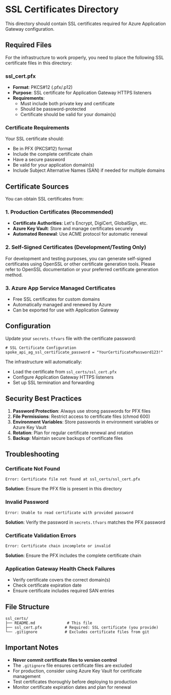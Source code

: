 # SSL Certificates Directory

This directory should contain SSL certificates required for Azure Application Gateway configuration.

## Required Files

For the infrastructure to work properly, you need to place the following SSL certificate files in this directory:

### **ssl_cert.pfx**
- **Format**: PKCS#12 (.pfx/.p12)
- **Purpose**: SSL certificate for Application Gateway HTTPS listeners
- **Requirements**:
  - Must include both private key and certificate
  - Should be password-protected
  - Certificate should be valid for your domain(s)

### **Certificate Requirements**

Your SSL certificate should:
- Be in PFX (PKCS#12) format
- Include the complete certificate chain
- Have a secure password
- Be valid for your application domain(s)
- Include Subject Alternative Names (SAN) if needed for multiple domains

## Certificate Sources

You can obtain SSL certificates from:

### **1. Production Certificates (Recommended)**
- **Certificate Authorities**: Let's Encrypt, DigiCert, GlobalSign, etc.
- **Azure Key Vault**: Store and manage certificates securely
- **Automated Renewal**: Use ACME protocol for automatic renewal

### **2. Self-Signed Certificates (Development/Testing Only)**
For development and testing purposes, you can generate self-signed certificates using OpenSSL or other certificate generation tools. Please refer to OpenSSL documentation or your preferred certificate generation method.

### **3. Azure App Service Managed Certificates**
- Free SSL certificates for custom domains
- Automatically managed and renewed by Azure
- Can be exported for use with Application Gateway

## Configuration

Update your `secrets.tfvars` file with the certificate password:

```hcl
# SSL Certificate Configuration
spoke_api_ag_ssl_certificate_password = "YourCertificatePassword123!"
```

The infrastructure will automatically:
- Load the certificate from `ssl_certs/ssl_cert.pfx`
- Configure Application Gateway HTTPS listeners
- Set up SSL termination and forwarding

## Security Best Practices

1. **Password Protection**: Always use strong passwords for PFX files
2. **File Permissions**: Restrict access to certificate files (chmod 600)
3. **Environment Variables**: Store passwords in environment variables or Azure Key Vault
4. **Rotation**: Plan for regular certificate renewal and rotation
5. **Backup**: Maintain secure backups of certificate files

## Troubleshooting

### **Certificate Not Found**
```
Error: Certificate file not found at ssl_certs/ssl_cert.pfx
```
**Solution**: Ensure the PFX file is present in this directory

### **Invalid Password**
```
Error: Unable to read certificate with provided password
```
**Solution**: Verify the password in `secrets.tfvars` matches the PFX password

### **Certificate Validation Errors**
```
Error: Certificate chain incomplete or invalid
```
**Solution**: Ensure the PFX includes the complete certificate chain

### **Application Gateway Health Check Failures**
- Verify certificate covers the correct domain(s)
- Check certificate expiration date
- Ensure certificate includes required SAN entries

## File Structure

```
ssl_certs/
├── README.md              # This file
├── ssl_cert.pfx          # Required: SSL certificate (you provide)
└── .gitignore            # Excludes certificate files from git
```

## Important Notes

- **Never commit certificate files to version control**
- The `.gitignore` file ensures certificate files are excluded
- For production, consider using Azure Key Vault for certificate management
- Test certificates thoroughly before deploying to production
- Monitor certificate expiration dates and plan for renewal
